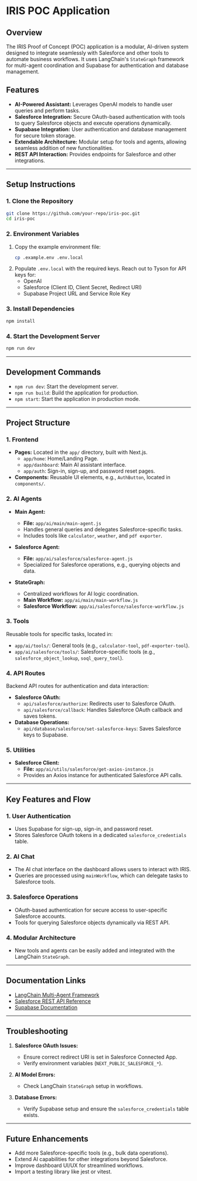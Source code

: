# **IRIS POC Application**

## **Overview**
The IRIS Proof of Concept (POC) application is a modular, AI-driven system designed to integrate seamlessly with Salesforce and other tools to automate business workflows. It uses LangChain's `StateGraph` framework for multi-agent coordination and Supabase for authentication and database management.

## **Features**
- **AI-Powered Assistant:** Leverages OpenAI models to handle user queries and perform tasks.
- **Salesforce Integration:** Secure OAuth-based authentication with tools to query Salesforce objects and execute operations dynamically.
- **Supabase Integration:** User authentication and database management for secure token storage.
- **Extendable Architecture:** Modular setup for tools and agents, allowing seamless addition of new functionalities.
- **REST API Interaction:** Provides endpoints for Salesforce and other integrations.

---

## **Setup Instructions**

### **1. Clone the Repository**
```bash
git clone https://github.com/your-repo/iris-poc.git
cd iris-poc
```

### **2. Environment Variables**
1. Copy the example environment file:
   ```bash
   cp .example.env .env.local
   ```
2. Populate `.env.local` with the required keys. Reach out to Tyson for API keys for:
   - OpenAI
   - Salesforce (Client ID, Client Secret, Redirect URI)
   - Supabase Project URL and Service Role Key

### **3. Install Dependencies**
```bash
npm install
```

### **4. Start the Development Server**
```bash
npm run dev
```

---

## **Development Commands**
- `npm run dev`: Start the development server.
- `npm run build`: Build the application for production.
- `npm start`: Start the application in production mode.

---

## **Project Structure**
### **1. Frontend**
- **Pages:** Located in the `app/` directory, built with Next.js.
  - `app/home`: Home/Landing Page.
  - `app/dashboard`: Main AI assistant interface.
  - `app/auth`: Sign-in, sign-up, and password reset pages.
- **Components:** Reusable UI elements, e.g., `AuthButton`, located in `components/`.

### **2. AI Agents**
- **Main Agent:**
  - **File:** `app/ai/main/main-agent.js`
  - Handles general queries and delegates Salesforce-specific tasks.
  - Includes tools like `calculator`, `weather`, and `pdf exporter`.

- **Salesforce Agent:**
  - **File:** `app/ai/salesforce/salesforce-agent.js`
  - Specialized for Salesforce operations, e.g., querying objects and data.

- **StateGraph:**
  - Centralized workflows for AI logic coordination.
  - **Main Workflow:** `app/ai/main/main-workflow.js`
  - **Salesforce Workflow:** `app/ai/salesforce/salesforce-workflow.js`

### **3. Tools**
Reusable tools for specific tasks, located in:
- `app/ai/tools/`: General tools (e.g., `calculator-tool`, `pdf-exporter-tool`).
- `app/ai/salesforce/tools/`: Salesforce-specific tools (e.g., `salesforce_object_lookup`, `soql_query_tool`).

### **4. API Routes**
Backend API routes for authentication and data interaction:
- **Salesforce OAuth:**
  - `api/salesforce/authorize`: Redirects user to Salesforce OAuth.
  - `api/salesforce/callback`: Handles Salesforce OAuth callback and saves tokens.
- **Database Operations:**
  - `api/database/salesforce/set-salesforce-keys`: Saves Salesforce keys to Supabase.

### **5. Utilities**
- **Salesforce Client:**
  - **File:** `app/ai/utils/salesforce/get-axios-instance.js`
  - Provides an Axios instance for authenticated Salesforce API calls.

---

## **Key Features and Flow**

### **1. User Authentication**
- Uses Supabase for sign-up, sign-in, and password reset.
- Stores Salesforce OAuth tokens in a dedicated `salesforce_credentials` table.

### **2. AI Chat**
- The AI chat interface on the dashboard allows users to interact with IRIS.
- Queries are processed using `mainWorkflow`, which can delegate tasks to Salesforce tools.

### **3. Salesforce Operations**
- OAuth-based authentication for secure access to user-specific Salesforce accounts.
- Tools for querying Salesforce objects dynamically via REST API.

### **4. Modular Architecture**
- New tools and agents can be easily added and integrated with the LangChain `StateGraph`.

---

## **Documentation Links**
- [LangChain Multi-Agent Framework](https://langchain-ai.github.io/langgraphjs/concepts/multi_agent/)
- [Salesforce REST API Reference](https://developer.salesforce.com/docs/atlas.en-us.api_rest.meta/api_rest/)
- [Supabase Documentation](https://supabase.com/docs/)

---

## **Troubleshooting**
1. **Salesforce OAuth Issues:**
   - Ensure correct redirect URI is set in Salesforce Connected App.
   - Verify environment variables (`NEXT_PUBLIC_SALESFORCE_*`).

2. **AI Model Errors:**
   - Check LangChain `StateGraph` setup in workflows.

3. **Database Errors:**
   - Verify Supabase setup and ensure the `salesforce_credentials` table exists.

---

## **Future Enhancements**
- Add more Salesforce-specific tools (e.g., bulk data operations).
- Extend AI capabilities for other integrations beyond Salesforce.
- Improve dashboard UI/UX for streamlined workflows.
- Import a testing library like jest or vitest.
